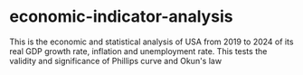 # economic-indicator-analysis
This is the economic and statistical analysis of USA from 2019 to 2024 of its real GDP growth rate, inflation and unemployment rate. This tests the validity and significance of Phillips curve and Okun's law
